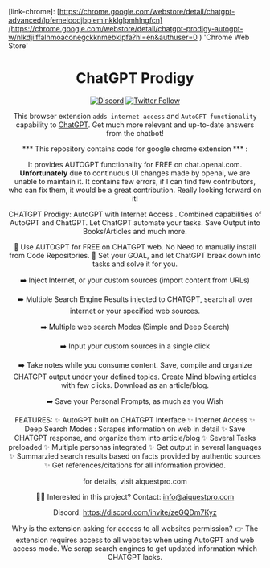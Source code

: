 
[link-chrome]: [https://chrome.google.com/webstore/detail/chatgpt-advanced/lpfemeioodjbpieminkklglpmhlngfcn](https://chrome.google.com/webstore/detail/chatgpt-prodigy-autogpt-w/nlkdjiiffalhmoaconegckknmebklpfa?hl=en&authuser=0 ) 'Chrome Web Store'


<div align="center">
<h1>ChatGPT Prodigy</h1>

[![Discord](https://img.shields.io/discord/1060110102188797992?color=green&label=Join%20server&logo=discord)]([https://discord.gg/nmCjvyVpnB](https://discord.com/invite/zeGQDm7Kyz)) [![Twitter Follow](https://img.shields.io/twitter/follow/hahahahohohe?label=follow%20me&style=social)](https://twitter.com/ProAiquest)


This browser extension `adds internet access` and `AutoGPT functionality` capability to [ChatGPT](https://chat.openai.com/). Get much more relevant and up-to-date answers from the chatbot!

*** This repository contains code for google chrome extension *** : 

It provides AUTOGPT functionality for FREE on chat.openai.com. <strong>Unfortunately</strong> due to continuous UI changes made by openai, we are unable to maintain it. It contains few errors, if I can find few contributors, who can fix them, it would be a great contribution. Really looking forward on it!



CHATGPT Prodigy: AutoGPT with Internet Access .  Combined capabilities of AutoGPT and ChatGPT. Let ChatGPT automate your tasks. Save Output into Books/Articles and much more.

💪 Use AUTOGPT for FREE on CHATGPT web.  No Need to manually install from Code Repositories. 
💪  Set your GOAL, and let ChatGPT break down into tasks and solve it for you.

➡️  Inject Internet, or your custom sources (import content from URLs)

➡️  Multiple Search Engine Results injected to CHATGPT, search all over internet or your specified web sources. 

➡️ Multiple web search Modes (Simple and Deep Search)

➡️ Input your custom sources in a single click

➡️ Take notes while you consume content. Save, compile and organize CHATGPT output under your defined topics. Create Mind blowing articles with few clicks. Download as an article/blog.

➡️ Save your Personal Prompts, as much as you Wish


FEATURES:
✨ AutoGPT built on CHATGPT Interface
✨ Internet Access
✨  Deep Search Modes : Scrapes information on web in detail
✨  Save CHATGPT response, and organize them into article/blog
✨  Several Tasks preloaded
✨ Multiple personas integrated
✨  Get output in several languages
✨  Summarzied search results based on facts provided by authentic sources
✨ Get references/citations for all information provided.


for details, visit aiquestpro.com

🧑‍💻 Interested in this project?
Contact: info@aiquestpro.com

Discord: https://discord.com/invite/zeGQDm7Kyz

Why is the extension asking for access to all websites permission?
👉 The extension requires access to all websites when using AutoGPT and web access mode. We scrap search engines to get updated information which CHATGPT lacks.


